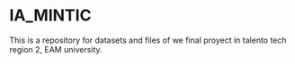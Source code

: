 # IA_MINTIC
This is a repository for datasets and files of we final proyect in talento tech region 2, EAM university.
